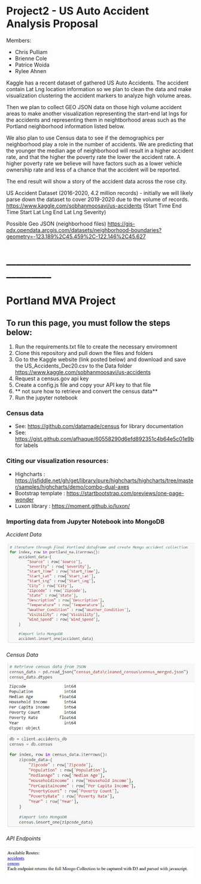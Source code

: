 # Project2 - US Auto Accident Analysis Proposal

Members:
- Chris Pulliam
- Brienne Cole
- Patrice Woida
- Rylee Ahnen

Kaggle has a recent dataset of gathered US Auto Accidents.  The accident contain Lat Lng location information so we plan to clean the data and make visualization clustering the accident markers to analyze high volume areas.

Then we plan to collect GEO JSON data on those high volume accident areas to make another visualization representing the start-end lat lngs for the accidents and representing them in neightborhood areas such as the Portland neighborhood information listed below.

We also plan to use Census data to see if the demographics per neighborhood play a role in the number of accidents. We are predicting that the younger the median age of neighborhood will result in a higher accident rate,  and that the higher the poverty rate the lower the accident rate.  A higher poverty rate we believe will have factors such as a lower vehicle ownership rate and less of a chance that the accident will be reported.

The end result will show a story of the accident data across the rose city.



US Accident Dataset (2016-2020, 4.2 million records) - initially we will likely parse down the dataset to cover 2019-2020 due to the volume of records.
https://www.kaggle.com/sobhanmoosavi/us-accidents
(Start Time
End Time
Start Lat Lng
End Lat Lng
Severity)


Possible Geo JSON (neighborhood files)
https://gis-pdx.opendata.arcgis.com/datasets/neighborhood-boundaries?geometry=-123.189%2C45.459%2C-122.146%2C45.627

# ______________________________________________

# Portland MVA Project 

## To run this page, you must follow the steps below:
1) Run the requirements.txt file to create the necessary enviromnent
2) Clone this repository and pull down the files and folders 
3) Go to the Kaggle website (link posted below) and download and save the US_Accidents_Dec20.csv to the Data folder
  https://www.kaggle.com/sobhanmoosavi/us-accidents
5) Request a census.gov api key
6) Create a config.js file and copy your API key to that file
7) ** not sure how to retrieve and convert the census data**
8) Run the jupyter notebook

### Census data 
 - See: https://github.com/datamade/census for library documentation
 - See: https://gist.github.com/afhaque/60558290d6efd892351c4b64e5c01e9b for labels

### Citing our visualization resources:
- Highcharts : https://jsfiddle.net/gh/get/library/pure/highcharts/highcharts/tree/master/samples/highcharts/demo/combo-dual-axes
- Bootstrap template : https://startbootstrap.com/previews/one-page-wonder
- Luxon library : https://moment.github.io/luxon/

### Importing data from Jupyter Notebook into MongoDB
*Accident Data*

![Mongo Accidents](https://github.com/pulliam-chris/Project2/blob/main/images/Mongo_accidents.JPG)

*Census Data*

![Mongo Census](https://github.com/pulliam-chris/Project2/blob/main/images/Mongo_census.JPG)

*API Endpoints*

![API Endpoints](https://github.com/pulliam-chris/Project2/blob/main/images/API_endpoints.JPG)


